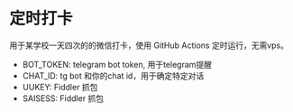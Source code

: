 # 定时打卡
用于某学校一天四次的的微信打卡，使用 GitHub Actions 定时运行，无需vps。
- BOT_TOKEN: telegram bot token, 用于telegram提醒
- CHAT_ID: tg bot 和你的chat id，用于确定特定对话
- UUKEY: Fiddler 抓包
- SAISESS: Fiddler 抓包
